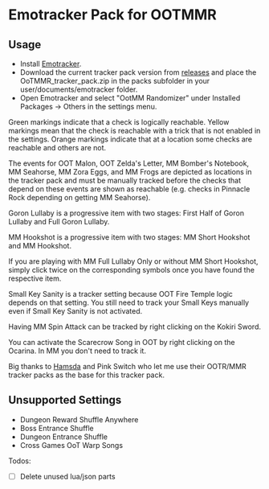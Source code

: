 # Emotracker Pack for OOTMMR

## Usage

- Install [Emotracker](https://emotracker.net/download/).
- Download the current tracker pack version from [releases](https://github.com/jupiter0fire/OoTMMR_tracker_pack/releases) and place the OoTMMR_tracker_pack.zip in the packs subfolder in your user/documents/emotracker folder.
- Open Emotracker and select "OotMM Randomizer" under Installed Packages -> Others in the settings menu.

Green markings indicate that a check is logically reachable. Yellow markings mean that the check is reachable with a trick that is not enabled in the settings. Orange markings indicate that at a location some checks are reachable and others are not.

The events for OOT Malon, OOT Zelda's Letter, MM Bomber's Notebook, MM Seahorse, MM Zora Eggs, and MM Frogs are depicted as locations in the tracker pack and must be manually tracked before the checks that depend on these events are shown as reachable (e.g. checks in Pinnacle Rock depending on getting MM Seahorse).

Goron Lullaby is a progressive item with two stages: First Half of Goron Lullaby and Full Goron Lullaby.

MM Hookshot is a progressive item with two stages: MM Short Hookshot and MM Hookshot.

If you are playing with MM Full Lullaby Only or without MM Short Hookshot, simply click twice on the corresponding symbols once you have found the respective item.

Small Key Sanity is a tracker setting because OOT Fire Temple logic depends on that setting. You still need to track your Small Keys manually even if Small Key Sanity is not activated.

Having MM Spin Attack can be tracked by right clicking on the Kokiri Sword.

You can activate the Scarecrow Song in OOT by right clicking on the Ocarina. In MM you don't need to track it.

Big thanks to [Hamsda](https://github.com/Hamsda/EmoTrackerPacks) and Pink Switch who let me use their OOTR/MMR tracker packs as the base for this tracker pack.

## Unsupported Settings

- Dungeon Reward Shuffle Anywhere
- Boss Entrance Shuffle
- Dungeon Entrance Shuffle
- Cross Games OoT Warp Songs

Todos:

- [ ] Delete unused lua/json parts